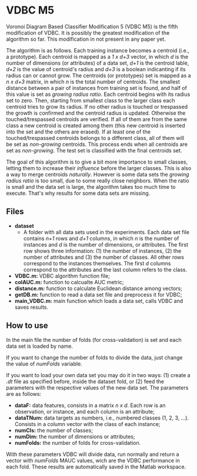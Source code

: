 # VDBC M5

Voronoi Diagram Based Classifier Modification 5 (VDBC M5) is the fifth modification of VDBC. It is possibly the greatest modification of the algorithm so far. This modification in not present in any paper yet.

The algorithm is as follows. Each training instance becomes a centroid (i.e., a prototype). Each centroid is mapped as a *1 x d+3* vector, in which *d* is the number of dimensions (or attributes) of a data set, *d+1* is the centroid lable, *d+2* is the value of centroid's radius and *d+3* is a boolean indicanting if its radius can or cannot grow. The centroids (or prototypes) set is mapped as a *n x d+3* matrix, in which *n* is the total number of centroids. The smallest distance between a pair of instances from training set is found, and half of this value is set as *growing radius ratio*. Each centroid begins with its radius set to zero. Then, starting from smallest class to the larger class each centroid tries to grow its radius. If no other radius is touched or trespassed the growth is confirmed and the centroid radius is updated. Otherwise the touched/trespassed centroids are verified. If all of them are from the same class a new centroid is created among them (this new centroid is inserted into the set and the others are erased). If at least one of the touched/trespassed centroids belongs to a different class, all of them will be set as *non-growing* centroids. This process ends when all centroids are set as *non-growing*. The test set is classified with the final centroids set.

The goal of this algorithm is to give a bit more importance to small classes, letting them to increase their *influence* before the larger classes. This is also a way to merge centroids *naturally*. However is some data sets the *growing radius ratio* is too small, due to some really close neighbors. When the ratio is small and the data set is large, the algorithm takes too much time to execute. That's why results for some data sets are missing.

## Files

 - **dataset**
	 - A folder with all data sets used in the experiments. Each data set file contains *n+1* rows and *d+1* columns, in which *n* is the number of instances and *d* is the number of dimensions, or attributes. The first row shows three information: (1) the number of instances, (2) the number of attributes and (3) the number of classes. All other rows correspond to the instances themselves. The first *d* columns correspond to the attributes and the last column refers to the class.
- **VDBC.m:** VDBC algorithm function file;
- **colAUC.m:** function to calcualte AUC metric;
- **distance.m:** function to calculate Euclidean distance among vectors;
- **getDB.m:** function to read a data set file and preprocess it for VDBC;
- **main_VDBC.m:** main function which loads a data set, calls VDBC and saves results.

## How to use
In the main file the number of folds (for cross-validation) is set and each data set is loaded by name. 

If you want to change the number of folds to divide the data, just change the value of *numFolds* variable.

If you want to load your own data set you may do it in two ways: (1) create a *.dt* file as specified before, inside the dataset fold, or (2) feed the parameters with the respective values of the new data set. The parameters are as follows:

 - **dataF:** data features, consists in a matrix *n x d*. Each row is an observation, or instance, and each column is an attribute;
 - **dataTNum:** data targets as numbers, i.e., numbered classes (1, 2, 3, ...). Consists in a column vector with the class of each instance;
 - **numCls:** the number of classes;
 - **numDim:** the number of dimensions or attributes;
 - **numFolds:** the number of folds for cross-validation.

With these parameters VDBC will divide data, run normally and return a vector with *numFolds* MAUC values, wich are the VDBC performance in each fold. These results are automatically saved in the Matlab workspace.
